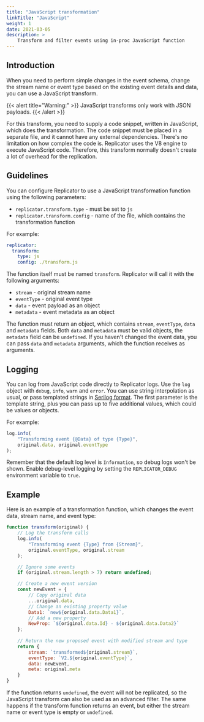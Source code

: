 ```yaml
---
title: "JavaScript transformation"
linkTitle: "JavaScript"
weight: 1
date: 2021-03-05
description: >
    Transform and filter events using in-proc JavaScript function
---
```


## Introduction

When you need to perform simple changes in the event schema, change the stream name or event type based on the existing event details and data, you can use a JavaScript transform.

{{< alert title="Warning:" >}}
JavaScript transforms only work with JSON payloads.
{{< /alert >}}

For this transform, you need to supply a code snippet, written in JavaScript, which does the transformation. The code snippet must be placed in a separate file, and it cannot have any external dependencies. There's no limitation on how complex the code is. Replicator uses the V8 engine to execute JavaScript code. Therefore, this transform normally doesn't create a lot of overhead for the replication.

## Guidelines

You can configure Replicator to use a JavaScript transformation function using the following parameters:

- `replicator.transform.type` - must be set to `js`
- `replicator.transform.config` - name of the file, which contains the transformation function

For example:

```yaml
replicator:
  transform:
    type: js
    config: ./transform.js
```

The function itself must be named `transform`. Replicator will call it with the following arguments:

- `stream` - original stream name
- `eventType` - original event type
- `data` - event payload as an object
- `metadata` - event metadata as an object

The function must return an object, which contains `stream`, `eventType`, `data` and `metadata` fields. Both `data` and `metadata` must be valid objects, the `metadata` field can be `undefined`. If you haven't changed the event data, you can pass `data` and `metadata` arguments, which the function receives as arguments.

## Logging

You can log from JavaScript code directly to Replicator logs. Use the `log` object with `debug`, `info`, `warn` and `error`. You can use string interpolation as usual, or pass templated strings in [Serilog format](https://github.com/serilog/serilog/wiki/Writing-Log-Events). The first parameter is the template string, plus you can pass up to five additional values, which could be values or objects.

For example:

```javascript
log.info(
    "Transforming event {@Data} of type {Type}", 
    original.data, original.eventType
);
```

Remember that the default log level is `Information`, so debug logs won't be shown. Enable debug-level logging by setting the `REPLICATOR_DEBUG` environment variable to `true`.

## Example

Here is an example of a transformation function, which changes the event data, stream name, and event type:

```js
function transform(original) {
    // Log the transform calls
    log.info(
        "Transforming event {Type} from {Stream}", 
        original.eventType, original.stream
    );

    // Ignore some events
    if (original.stream.length > 7) return undefined;

    // Create a new event version
    const newEvent = {
        // Copy original data
        ...original.data,
        // Change an existing property value 
        Data1: `new${original.data.Data1}`,
        // Add a new property
        NewProp: `${original.data.Id} - ${original.data.Data2}`
    };
    
    // Return the new proposed event with modified stream and type
    return {
        stream: `transformed${original.stream}`,
        eventType: `V2.${original.eventType}`,
        data: newEvent,
        meta: original.meta
    }
}
```

If the function returns `undefined`, the event will not be replicated, so the JavaScript transform can also be used as an advanced filter. The same happens if the transform function returns an event, but either the stream name or event type is empty or `undefined`.
